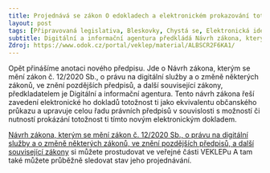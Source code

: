 ```yaml
---
title: Projednává se zákon O edokladech a elektronickém prokazování totožnosti
layout: post
tags: [Připravovaná legislativa, Bleskovky, Chystá se, Elektronická identita, Digitální a informační agentura, Chystá se, Digitální služby]
subtitle: Digitální a informační agentura předkládá Návrh zákona, kterým se mění zákon č. 12/2020 Sb., o právu na digitální služby a o změně některých zákonů, ve znění pozdějších předpisů, a další související zákony
Zdroj: https://www.odok.cz/portal/veklep/material/ALBSCR2F6KA1/
---
```



Opět přinášíme anotaci nového předpisu. Jde o Návrh zákona, kterým se mění zákon č. 12/2020 Sb., o právu na digitální služby a o změně některých zákonů, ve znění pozdějších předpisů, a další související zákony, předkladatelem je Digitální a informační agentura. Tento návrh zákona řeší zavedení elektronické ho dokladů totožnost ti jako ekvivalentu občanského průkazu a upravuje celou řadu právních předpisů v souvislosti s možností či nutností prokázání totožnost ti tímto novým elektronickým dokladem.

[Návrh zákona, kterým se mění zákon č. 12/2020 Sb., o právu na digitální služby a o změně některých zákonů, ve znění pozdějších předpisů, a další související zákony](https://www.odok.cz/portal/veklep/material/ALBSCR2F6KA1/) si můžete prostudovat ve veřejné části VEKLEPu A tam také můžete průběžně sledovat stav jeho projednávání.